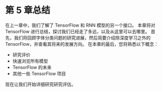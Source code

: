 # 第 5 章总结

在上一章中，我们了解了 TensorFlow 和 RNN 模型的另一个接口。 本章将对 TensorFlow 进行总结，探讨我们已经走了多远，以及从这里可以去哪里。 首先，我们将回顾字体分类问题的研究进展，然后简要介绍除深度学习之外的 TensorFlow，并查看其将来的发展方向。 在本章的最后，您将熟悉以下概念：

*   研究评价
*   快速浏览所有模型
*   TensorFlow 的未来
*   其他一些 TensorFlow 项目

现在让我们开始详细研究研究评估。